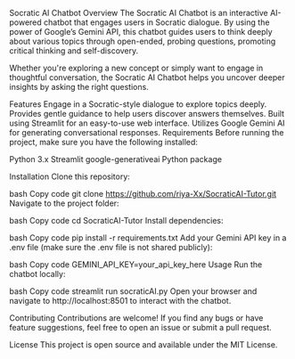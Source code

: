 Socratic AI Chatbot
Overview
The Socratic AI Chatbot is an interactive AI-powered chatbot that engages users in Socratic dialogue. By using the power of Google’s Gemini API, this chatbot guides users to think deeply about various topics through open-ended, probing questions, promoting critical thinking and self-discovery.

Whether you're exploring a new concept or simply want to engage in thoughtful conversation, the Socratic AI Chatbot helps you uncover deeper insights by asking the right questions.

Features
Engage in a Socratic-style dialogue to explore topics deeply.
Provides gentle guidance to help users discover answers themselves.
Built using Streamlit for an easy-to-use web interface.
Utilizes Google Gemini AI for generating conversational responses.
Requirements
Before running the project, make sure you have the following installed:

Python 3.x
Streamlit
google-generativeai Python package

Installation
Clone this repository:

bash
Copy code
git clone https://github.com/riya-Xx/SocraticAI-Tutor.git
Navigate to the project folder:

bash
Copy code
cd SocraticAI-Tutor
Install dependencies:

bash
Copy code
pip install -r requirements.txt
Add your Gemini API key in a .env file (make sure the .env file is not shared publicly):

bash
Copy code
GEMINI_API_KEY=your_api_key_here
Usage
Run the chatbot locally:

bash
Copy code
streamlit run socraticAI.py
Open your browser and navigate to http://localhost:8501 to interact with the chatbot.

Contributing
Contributions are welcome! If you find any bugs or have feature suggestions, feel free to open an issue or submit a pull request.

License
This project is open source and available under the MIT License.
